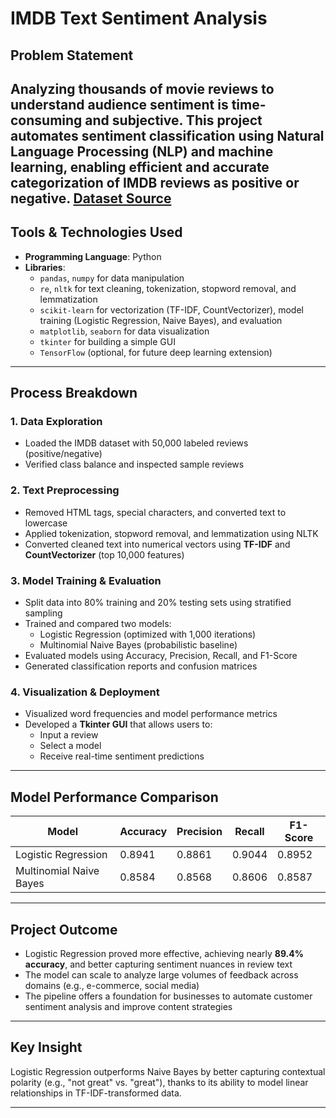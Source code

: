# IMDB Text Sentiment Analysis

## Problem Statement
Analyzing thousands of movie reviews to understand audience sentiment is time-consuming and subjective. This project automates sentiment classification using Natural Language Processing (NLP) and machine learning, enabling efficient and accurate categorization of IMDB reviews as positive or negative.
**[Dataset Source](https://www.kaggle.com/datasets/lakshmi25npathi/imdb-dataset-of-50k-movie-reviews)**
---

## Tools & Technologies Used

- **Programming Language**: Python  
- **Libraries**:  
  - `pandas`, `numpy` for data manipulation  
  - `re`, `nltk` for text cleaning, tokenization, stopword removal, and lemmatization  
  - `scikit-learn` for vectorization (TF-IDF, CountVectorizer), model training (Logistic Regression, Naive Bayes), and evaluation  
  - `matplotlib`, `seaborn` for data visualization  
  - `tkinter` for building a simple GUI  
  - `TensorFlow` (optional, for future deep learning extension)

---

## Process Breakdown

### 1. Data Exploration
- Loaded the IMDB dataset with 50,000 labeled reviews (positive/negative)
- Verified class balance and inspected sample reviews

### 2. Text Preprocessing
- Removed HTML tags, special characters, and converted text to lowercase
- Applied tokenization, stopword removal, and lemmatization using NLTK
- Converted cleaned text into numerical vectors using **TF-IDF** and **CountVectorizer** (top 10,000 features)

### 3. Model Training & Evaluation
- Split data into 80% training and 20% testing sets using stratified sampling
- Trained and compared two models:
  - Logistic Regression (optimized with 1,000 iterations)
  - Multinomial Naive Bayes (probabilistic baseline)
- Evaluated models using Accuracy, Precision, Recall, and F1-Score
- Generated classification reports and confusion matrices

### 4. Visualization & Deployment
- Visualized word frequencies and model performance metrics
- Developed a **Tkinter GUI** that allows users to:
  - Input a review
  - Select a model
  - Receive real-time sentiment predictions

---

## Model Performance Comparison

| Model                   | Accuracy | Precision | Recall | F1-Score |
|------------------------|----------|-----------|--------|----------|
| Logistic Regression    | 0.8941   | 0.8861    | 0.9044 | 0.8952   |
| Multinomial Naive Bayes| 0.8584   | 0.8568    | 0.8606 | 0.8587   |

---

## Project Outcome

- Logistic Regression proved more effective, achieving nearly **89.4% accuracy**, and better capturing sentiment nuances in review text
- The model can scale to analyze large volumes of feedback across domains (e.g., e-commerce, social media)
- The pipeline offers a foundation for businesses to automate customer sentiment analysis and improve content strategies

---

## Key Insight

Logistic Regression outperforms Naive Bayes by better capturing contextual polarity (e.g., "not great" vs. "great"), thanks to its ability to model linear relationships in TF-IDF-transformed data.

---


